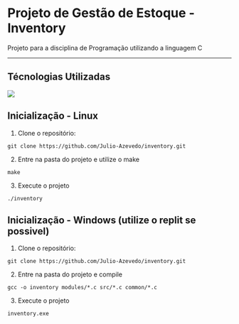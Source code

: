 # Projeto de Gestão de Estoque - Inventory

Projeto para a disciplina de Programação utilizando a linguagem C

<hr>

## Técnologias Utilizadas

<img src="![C](https://img.shields.io/badge/c-%2300599C.svg?style=for-the-badge&logo=c&logoColor=white)" />

## Inicialização - Linux

1. Clone o repositório:

```
git clone https://github.com/Julio-Azevedo/inventory.git
```

2. Entre na pasta do projeto e utilize o make

```
make
```

3. Execute o projeto

```
./inventory
```

## Inicialização - Windows (utilize o replit se possivel)

1. Clone o repositório:

```
git clone https://github.com/Julio-Azevedo/inventory.git
```

2. Entre na pasta do projeto e compile

```
gcc -o inventory modules/*.c src/*.c common/*.c
```

3. Execute o projeto

```
inventory.exe
```
